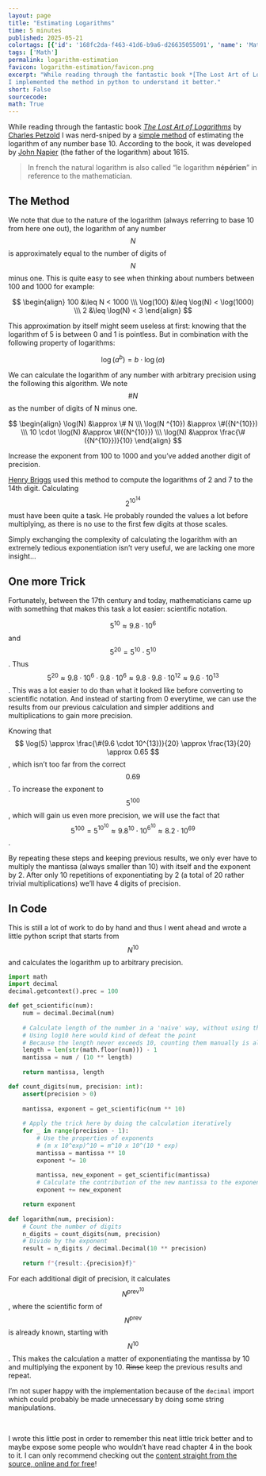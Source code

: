 ```yaml
---
layout: page
title: "Estimating Logarithms"
time: 5 minutes
published: 2025-05-21
colortags: [{'id': '168fc2da-f463-41d6-b9a6-d26635055091', 'name': 'Math', 'color': 'brown'}]
tags: ['Math']
permalink: logarithm-estimation
favicon: logarithm-estimation/favicon.png
excerpt: "While reading through the fantastic book *[The Lost Art of Logarithms](https://www.lostartoflogarithms.com/)* by [Charles Petzold](https://www.charlespetzold.com/) I was nerd-sniped by a [simple method](https://www.lostartoflogarithms.com/chapter04/) of estimating the logarithm of any number base 10. According to the book, it was developed by [John Napier](https://en.wikipedia.org/wiki/John_Napier) (the father of the logarithm) about 1615.
I implemented the method in python to understand it better."
short: False
sourcecode: 
math: True
---
```


While reading through the fantastic book *[The Lost Art of Logarithms](https://www.lostartoflogarithms.com/)* by [Charles Petzold](https://www.charlespetzold.com/) I was nerd-sniped by a [simple method](https://www.lostartoflogarithms.com/chapter04/) of estimating the logarithm of any number base 10. According to the book, it was developed by [John Napier](https://en.wikipedia.org/wiki/John_Napier) (the father of the logarithm) about 1615.

> In french the natural logarithm is also called “le logarithm **népérien**” in reference to the mathematician.

## The Method

We note that due to the nature of the logarithm (always referring to base 10 from here one out), the logarithm of any number $$ N $$ is approximately equal to the number of digits of $$ N $$ minus one. This is quite easy to see when thinking about numbers between 100 and 1000 for example:

$$ \begin{align} 100 &\leq N < 1000 \\\ \log(100) &\leq \log(N) < \log(1000) \\\ 2 &\leq \log(N) < 3  \end{align} $$

This approximation by itself might seem useless at first: knowing that the logarithm of 5 is between 0 and 1 is pointless. But in combination with the following property of logarithms:

$$ \log(a ^ b) = b \cdot \log(a) $$

We can calculate the logarithm of any number with arbitrary precision using the following this algorithm. We note $$ \#N $$ as the number of digits of N minus one.

$$ \begin{align} \log(N) &\approx \# N \\\ \log(N ^{10}) &\approx \#({N^{10}}) \\\ 10 \cdot \log(N) &\approx \#({N^{10}}) \\\ \log(N) &\approx \frac{\#({N^{10}})}{10} \end{align} $$

Increase the exponent from 100 to 1000 and you’ve added another digit of precision.

[Henry Briggs](https://de.wikipedia.org/wiki/Henry_Briggs) used this method to compute the logarithms of 2 and 7 to the 14th digit. Calculating $$ 2^{10^{14}} $$ must have been quite a task. He probably rounded the values a lot before multiplying, as there is no use to the first few digits at those scales.

Simply exchanging the complexity of calculating the logarithm with an extremely tedious exponentiation isn’t very useful, we are lacking one more insight…

## One more Trick

Fortunately, between the 17th century and today, mathematicians came up with something that makes this task a lot easier: scientific notation.

$$ 5^{10} \approx 9.8 \cdot 10^6 $$ and $$ 5^{20} = 5^{10} \cdot 5^{10} $$. Thus $$ 5^{20} \approx 9.8 \cdot 10^6 \cdot 9.8 \cdot 10^6 \approx 9.8 \cdot 9.8 \cdot 10^{12} \approx 9.6 \cdot 10^{13} $$. This was a lot easier to do than what it looked like before converting to scientific notation. And instead of starting from 0 everytime, we can use the results from our previous calculation and simpler additions and multiplications to gain more precision.

Knowing that $$ \log(5) \approx \frac{\#(9.6 \cdot 10^{13})}{20} \approx \frac{13}{20} \approx 0.65 $$, which isn’t too far from the correct $$ 0.69 $$. To increase the exponent to $$ 5^{100} $$, which will gain us even more precision, we will use the fact that $$ 5^{100} = 5^{10^{10}} \approx 9.8^{10} \cdot 10^{6^{10}} \approx 8.2 \cdot 10^{69} $$.

By repeating these steps and keeping previous results, we only ever have to multiply the mantissa (always smaller than 10) with itself and the exponent by 2. After only 10 repetitions of exponentiating by 2 (a total of 20 rather trivial multiplications) we’ll have 4 digits of precision.

## In Code

This is still a lot of work to do by hand and thus I went ahead and wrote a little python script that starts from $$ N^{10} $$ and calculates the logarithm up to arbitrary precision.


```python
import math
import decimal
decimal.getcontext().prec = 100

def get_scientific(num):
    num = decimal.Decimal(num)
    
    # Calculate length of the number in a 'naive' way, without using the log
    # Using log10 here would kind of defeat the point
    # Because the length never exceeds 10, counting them manually is always possible
    length = len(str(math.floor(num))) - 1
    mantissa = num / (10 ** length)
    
    return mantissa, length

def count_digits(num, precision: int):
    assert(precision > 0)
    
    mantissa, exponent = get_scientific(num ** 10)
    
    # Apply the trick here by doing the calculation iteratively
    for _ in range(precision - 1):
        # Use the properties of exponents
        # (m x 10^exp)^10 = m^10 x 10^(10 * exp)
        mantissa = mantissa ** 10
        exponent *= 10
        
        mantissa, new_exponent = get_scientific(mantissa)
        # Calculate the contribution of the new mantissa to the exponent and add it
        exponent += new_exponent

    return exponent
    
def logarithm(num, precision):
    # Count the number of digits
    n_digits = count_digits(num, precision)
    # Divide by the exponent
    result = n_digits / decimal.Decimal(10 ** precision)
    
    return f"{result:.{precision}f}"
```

For each additional digit of precision, it calculates $$ N^{\text{prev}^{10}} $$, where the scientific form of $$ N^{\text{prev}} $$ is already known, starting with $$ N^{10} $$. This makes the calculation a matter of exponentiating the mantissa by 10 and multiplying the exponent by 10. ~~Rinse~~ keep the previous results and repeat.

I’m not super happy with the implementation because of the `decimal` import which could probably be made unnecessary by doing some string manipulations.

<br/>

I wrote this little post in order to remember this neat little trick better and to maybe expose some people who wouldn’t have read chapter 4 in the book to it. I can only recommend checking out the [content straight from the source, online and for free](https://www.lostartoflogarithms.com/)!


